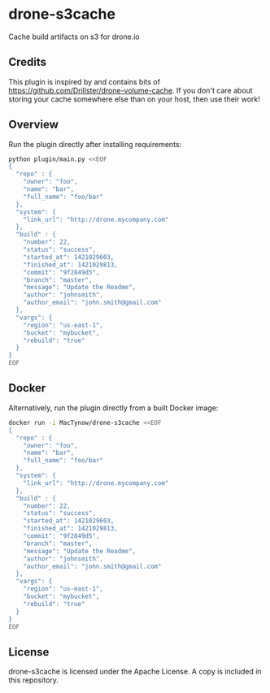 # drone-s3cache


Cache build artifacts on s3 for drone.io


## Credits 

This plugin is inspired by and contains bits of https://github.com/Drillster/drone-volume-cache. If you don't care about storing your cache somewhere else than on your host, then use their work!

## Overview

Run the plugin directly after installing requirements:

```bash
python plugin/main.py <<EOF
{
  "repo" : {
    "owner": "foo",
    "name": "bar",
    "full_name": "foo/bar"
  },
  "system": {
    "link_url": "http://drone.mycompany.com"
  },
  "build" : {
    "number": 22,
    "status": "success",
    "started_at": 1421029603,
    "finished_at": 1421029813,
    "commit": "9f2849d5",
    "branch": "master",
    "message": "Update the Readme",
    "author": "johnsmith",
    "author_email": "john.smith@gmail.com"
  },
  "vargs": {
    "region": "us-east-1",
    "bucket": "mybucket",
    "rebuild": "true"
  }
}
EOF
```

## Docker

Alternatively, run the plugin directly from a built Docker image:

```bash
docker run -i MacTynow/drone-s3cache <<EOF
{
  "repo" : {
    "owner": "foo",
    "name": "bar",
    "full_name": "foo/bar"
  },
  "system": {
    "link_url": "http://drone.mycompany.com"
  },
  "build" : {
    "number": 22,
    "status": "success",
    "started_at": 1421029603,
    "finished_at": 1421029813,
    "commit": "9f2849d5",
    "branch": "master",
    "message": "Update the Readme",
    "author": "johnsmith",
    "author_email": "john.smith@gmail.com"
  },
  "vargs": {
    "region": "us-east-1",
    "bucket": "mybucket",
    "rebuild": "true"
  }
}
EOF
```


## License

drone-s3cache is licensed under the Apache License. A copy is included
in this repository.
